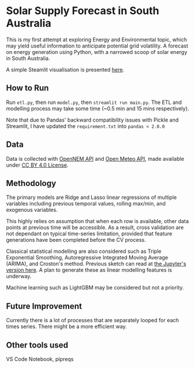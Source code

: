 # Solar Supply Forecast in South Australia

This is my first attempt at exploring Energy and Environmental topic, which may yield useful information to anticipate potential grid volatility. A forecast on energy generation using Python, with a narrowed scoop of solar energy in South Australia.

A simple Steamlit visualisation is presented [here](https://solar-supply-forecast-sa.streamlit.app/).

## How to Run

Run `etl.py`, then run `model.py`, then `streamlit run main.py`. The ETL and modelling process may take some time (~0.5 min and 15 mins respectively).

Note that due to Pandas' backward compatibility issues with Pickle and Streamlit, I have updated the `requirement.txt` into `pandas < 2.0.0`

## Data

Data is collected with [OpenNEM API](https://opennem.org.au/) and [Open Meteo API](https://open-meteo.com/), made available under [CC BY 4.0 License](https://creativecommons.org/licenses/by/4.0/).

## Methodology

The primary models are Ridge and Lasso linear regressions of multiple variables including previous temporal values, rolling max/min, and exogenous variables.

This highly relies on assumption that when each row is available, other data points at previous time will be accessible. As a result, cross validation are not dependant on typical time-series limitation, provided that feature generations have been completed before the CV process.

Classical statistical modelling are also considered such as Triple Exponential Smoothing, Autoregressive Integrated Moving Average (ARIMA), and Croston's method. Previous sketch can read at [the Jupyter's version here](https://nbviewer.org/github/ShuuheiAlb/solar-supply-forecast/blob/main/tmp/nb.ipynb). A plan to generate these as linear modelling features is underway.

Machine learning such as LightGBM may be considered but not a priority.

## Future Improvement

Currently there is a lot of processes that are separately looped for each times series. There might be a more efficient way.

## Other tools used

VS Code Notebook, pipreqs